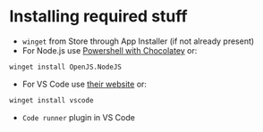 # Installing required stuff

- `winget` from Store through App Installer (if not already present)
- For Node.js use [Powershell with Chocolatey](./node_install.ps1) or:
```sh
winget install OpenJS.NodeJS
```
- For VS Code use [their website](https://code.visualstudio.com/download) or:
```sh
winget install vscode
```
- `Code runner` plugin in VS Code
